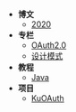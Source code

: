 - **博文**
    - [2020](blog/2020/)
- **专栏**
    - [OAuth2.0](oauth2/)
    - [设计模式](design-patterns/)
- **教程**
    - [Java](java/)
- **项目**
    - [KuOAuth](kuoauth/)